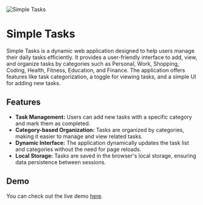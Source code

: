 ![Simple Tasks](https://repository-images.githubusercontent.com/752811911/3589d006-dbfe-4527-a19e-4ee5fd6cc307)

# Simple Tasks

Simple Tasks is a dynamic web application designed to help users manage their daily tasks efficiently. It provides a user-friendly interface to add, view, and organize tasks by categories such as Personal, Work, Shopping, Coding, Health, Fitness, Education, and Finance. The application offers features like task categorization, a toggle for viewing tasks, and a simple UI for adding new tasks.

## Features

-   **Task Management:** Users can add new tasks with a specific category and mark them as completed.
-   **Category-based Organization:** Tasks are organized by categories, making it easier to manage and view related tasks.
-   **Dynamic Interface:** The application dynamically updates the task list and categories without the need for page reloads.
-   **Local Storage:** Tasks are saved in the browser's local storage, ensuring data persistence between sessions.

## Demo

You can check out the live demo [here](https://cengizcinar01.github.io/simple-tasks/).
